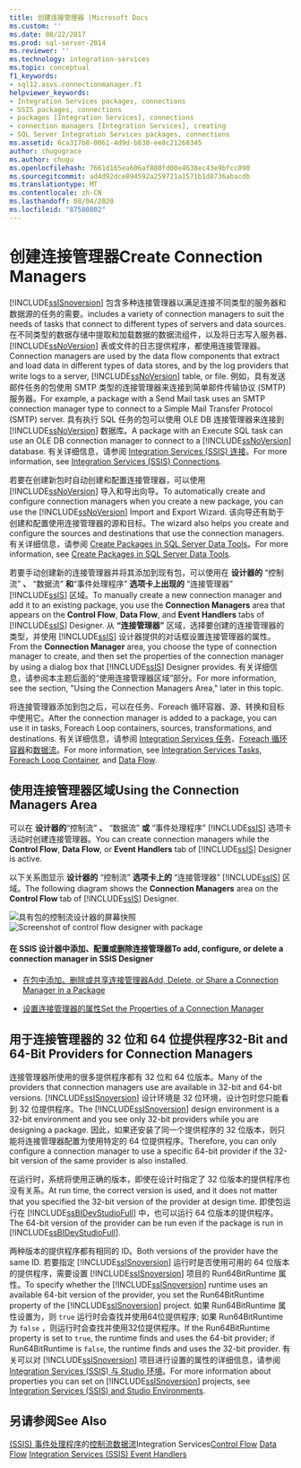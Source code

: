 ```yaml
---
title: 创建连接管理器 |Microsoft Docs
ms.custom: ''
ms.date: 08/22/2017
ms.prod: sql-server-2014
ms.reviewer: ''
ms.technology: integration-services
ms.topic: conceptual
f1_keywords:
- sql12.asvs.connectionmanager.f1
helpviewer_keywords:
- Integration Services packages, connections
- SSIS packages, connections
- packages [Integration Services], connections
- connection managers [Integration Services], creating
- SQL Server Integration Services packages, connections
ms.assetid: 6ca317b8-0061-4d9d-b830-ee8c21268345
author: chugugrace
ms.author: chugu
ms.openlocfilehash: 7661d165ea606af880fd00e4638ec43e9bfcc890
ms.sourcegitcommit: ad4d92dce894592a259721a1571b1d8736abacdb
ms.translationtype: MT
ms.contentlocale: zh-CN
ms.lasthandoff: 08/04/2020
ms.locfileid: "87580802"
---
```

# <a name="create-connection-managers"></a><span data-ttu-id="e2754-102">创建连接管理器</span><span class="sxs-lookup"><span data-stu-id="e2754-102">Create Connection Managers</span></span>
  [!INCLUDE[ssISnoversion](../includes/ssisnoversion-md.md)] <span data-ttu-id="e2754-103">包含多种连接管理器以满足连接不同类型的服务器和数据源的任务的需要。</span><span class="sxs-lookup"><span data-stu-id="e2754-103">includes a variety of connection managers to suit the needs of tasks that connect to different types of servers and data sources.</span></span> <span data-ttu-id="e2754-104">在不同类型的数据存储中提取和加载数据的数据流组件，以及将日志写入服务器、 [!INCLUDE[ssNoVersion](../includes/ssnoversion-md.md)] 表或文件的日志提供程序，都使用连接管理器。</span><span class="sxs-lookup"><span data-stu-id="e2754-104">Connection managers are used by the data flow components that extract and load data in different types of data stores, and by the log providers that write logs to a server, [!INCLUDE[ssNoVersion](../includes/ssnoversion-md.md)] table, or file.</span></span> <span data-ttu-id="e2754-105">例如，具有发送邮件任务的包使用 SMTP 类型的连接管理器来连接到简单邮件传输协议 (SMTP) 服务器。</span><span class="sxs-lookup"><span data-stu-id="e2754-105">For example, a package with a Send Mail task uses an SMTP connection manager type to connect to a Simple Mail Transfer Protocol (SMTP) server.</span></span> <span data-ttu-id="e2754-106">具有执行 SQL 任务的包可以使用 OLE DB 连接管理器来连接到 [!INCLUDE[ssNoVersion](../includes/ssnoversion-md.md)] 数据库。</span><span class="sxs-lookup"><span data-stu-id="e2754-106">A package with an Execute SQL task can use an OLE DB connection manager to connect to a [!INCLUDE[ssNoVersion](../includes/ssnoversion-md.md)] database.</span></span> <span data-ttu-id="e2754-107">有关详细信息，请参阅 [Integration Services (SSIS) 连接](connection-manager/integration-services-ssis-connections.md)。</span><span class="sxs-lookup"><span data-stu-id="e2754-107">For more information, see [Integration Services &#40;SSIS&#41; Connections](connection-manager/integration-services-ssis-connections.md).</span></span>

 <span data-ttu-id="e2754-108">若要在创建新包时自动创建和配置连接管理器，可以使用 [!INCLUDE[ssNoVersion](../includes/ssnoversion-md.md)] 导入和导出向导。</span><span class="sxs-lookup"><span data-stu-id="e2754-108">To automatically create and configure connection managers when you create a new package, you can use the [!INCLUDE[ssNoVersion](../includes/ssnoversion-md.md)] Import and Export Wizard.</span></span> <span data-ttu-id="e2754-109">该向导还有助于创建和配置使用连接管理器的源和目标。</span><span class="sxs-lookup"><span data-stu-id="e2754-109">The wizard also helps you create and configure the sources and destinations that use the connection managers.</span></span> <span data-ttu-id="e2754-110">有关详细信息，请参阅 [Create Packages in SQL Server Data Tools](create-packages-in-sql-server-data-tools.md)。</span><span class="sxs-lookup"><span data-stu-id="e2754-110">For more information, see [Create Packages in SQL Server Data Tools](create-packages-in-sql-server-data-tools.md).</span></span>

 <span data-ttu-id="e2754-111">若要手动创建新的连接管理器并将其添加到现有包，可以使用在 **设计器的** “控制流” **、** “数据流” **和**“事件处理程序” **选项卡上出现的** “连接管理器” [!INCLUDE[ssIS](../includes/ssis-md.md)] 区域。</span><span class="sxs-lookup"><span data-stu-id="e2754-111">To manually create a new connection manager and add it to an existing package, you use the **Connection Managers** area that appears on the **Control Flow**, **Data Flow**, and **Event Handlers** tabs of [!INCLUDE[ssIS](../includes/ssis-md.md)] Designer.</span></span> <span data-ttu-id="e2754-112">从 **“连接管理器”** 区域，选择要创建的连接管理器的类型，并使用 [!INCLUDE[ssIS](../includes/ssis-md.md)] 设计器提供的对话框设置连接管理器的属性。</span><span class="sxs-lookup"><span data-stu-id="e2754-112">From the **Connection Manager** area, you choose the type of connection manager to create, and then set the properties of the connection manager by using a dialog box that [!INCLUDE[ssIS](../includes/ssis-md.md)] Designer provides.</span></span> <span data-ttu-id="e2754-113">有关详细信息，请参阅本主题后面的“使用连接管理器区域”部分。</span><span class="sxs-lookup"><span data-stu-id="e2754-113">For more information, see the section, "Using the Connection Managers Area," later in this topic.</span></span>

 <span data-ttu-id="e2754-114">将连接管理器添加到包之后，可以在任务、Foreach 循环容器、源、转换和目标中使用它。</span><span class="sxs-lookup"><span data-stu-id="e2754-114">After the connection manager is added to a package, you can use it in tasks, Foreach Loop containers, sources, transformations, and destinations.</span></span> <span data-ttu-id="e2754-115">有关详细信息，请参阅 [Integration Services 任务](control-flow/integration-services-tasks.md)、[Foreach 循环容器](control-flow/foreach-loop-container.md)和[数据流](data-flow/data-flow.md)。</span><span class="sxs-lookup"><span data-stu-id="e2754-115">For more information, see [Integration Services Tasks](control-flow/integration-services-tasks.md), [Foreach Loop Container](control-flow/foreach-loop-container.md), and [Data Flow](data-flow/data-flow.md).</span></span>

## <a name="using-the-connection-managers-area"></a><span data-ttu-id="e2754-116">使用连接管理器区域</span><span class="sxs-lookup"><span data-stu-id="e2754-116">Using the Connection Managers Area</span></span>
 <span data-ttu-id="e2754-117">可以在 **设计器的**“控制流” **、** “数据流” **或** “事件处理程序” [!INCLUDE[ssIS](../includes/ssis-md.md)] 选项卡活动时创建连接管理器。</span><span class="sxs-lookup"><span data-stu-id="e2754-117">You can create connection managers while the **Control Flow**, **Data Flow**, or **Event Handlers** tab of [!INCLUDE[ssIS](../includes/ssis-md.md)] Designer is active.</span></span>

 <span data-ttu-id="e2754-118">以下关系图显示 **设计器的** “控制流” **选项卡上的** “连接管理器” [!INCLUDE[ssIS](../includes/ssis-md.md)] 区域。</span><span class="sxs-lookup"><span data-stu-id="e2754-118">The following diagram shows the **Connection Managers** area on the **Control Flow** tab of [!INCLUDE[ssIS](../includes/ssis-md.md)] Designer.</span></span>

 <span data-ttu-id="e2754-119">![具有包的控制流设计器的屏幕快照](media/samplecontrolflow.gif "具有包的控制流设计器的屏幕快照")</span><span class="sxs-lookup"><span data-stu-id="e2754-119">![Screenshot of control flow designer with package](media/samplecontrolflow.gif "Screenshot of control flow designer with package")</span></span>

#### <a name="to-add-configure-or-delete-a-connection-manager-in-ssis-designer"></a><span data-ttu-id="e2754-120">在 SSIS 设计器中添加、配置或删除连接管理器</span><span class="sxs-lookup"><span data-stu-id="e2754-120">To add, configure, or delete a connection manager in SSIS Designer</span></span>

-   [<span data-ttu-id="e2754-121">在包中添加、删除或共享连接管理器</span><span class="sxs-lookup"><span data-stu-id="e2754-121">Add, Delete, or Share a Connection Manager in a Package</span></span>](../../2014/integration-services/add-delete-or-share-a-connection-manager-in-a-package.md)

-   [<span data-ttu-id="e2754-122">设置连接管理器的属性</span><span class="sxs-lookup"><span data-stu-id="e2754-122">Set the Properties of a Connection Manager</span></span>](../../2014/integration-services/set-the-properties-of-a-connection-manager.md)

## <a name="32-bit-and-64-bit-providers-for-connection-managers"></a><span data-ttu-id="e2754-123">用于连接管理器的 32 位和 64 位提供程序</span><span class="sxs-lookup"><span data-stu-id="e2754-123">32-Bit and 64-Bit Providers for Connection Managers</span></span>
 <span data-ttu-id="e2754-124">连接管理器所使用的很多提供程序都有 32 位和 64 位版本。</span><span class="sxs-lookup"><span data-stu-id="e2754-124">Many of the providers that connection managers use are available in 32-bit and 64-bit versions.</span></span> <span data-ttu-id="e2754-125">[!INCLUDE[ssISnoversion](../includes/ssisnoversion-md.md)] 设计环境是 32 位环境，设计包时您只能看到 32 位提供程序。</span><span class="sxs-lookup"><span data-stu-id="e2754-125">The [!INCLUDE[ssISnoversion](../includes/ssisnoversion-md.md)] design environment is a 32-bit environment and you see only 32-bit providers while you are designing a package.</span></span> <span data-ttu-id="e2754-126">因此，如果还安装了同一个提供程序的 32 位版本，则只能将连接管理器配置为使用特定的 64 位提供程序。</span><span class="sxs-lookup"><span data-stu-id="e2754-126">Therefore, you can only configure a connection manager to use a specific 64-bit provider if the 32-bit version of the same provider is also installed.</span></span>

 <span data-ttu-id="e2754-127">在运行时，系统将使用正确的版本，即使在设计时指定了 32 位版本的提供程序也没有关系。</span><span class="sxs-lookup"><span data-stu-id="e2754-127">At run time, the correct version is used, and it does not matter that you specified the 32-bit version of the provider at design time.</span></span> <span data-ttu-id="e2754-128">即使包运行在 [!INCLUDE[ssBIDevStudioFull](../includes/ssbidevstudiofull-md.md)] 中，也可以运行 64 位版本的提供程序。</span><span class="sxs-lookup"><span data-stu-id="e2754-128">The 64-bit version of the provider can be run even if the package is run in [!INCLUDE[ssBIDevStudioFull](../includes/ssbidevstudiofull-md.md)].</span></span>

 <span data-ttu-id="e2754-129">两种版本的提供程序都有相同的 ID。</span><span class="sxs-lookup"><span data-stu-id="e2754-129">Both versions of the provider have the same ID.</span></span> <span data-ttu-id="e2754-130">若要指定 [!INCLUDE[ssISnoversion](../includes/ssisnoversion-md.md)] 运行时是否使用可用的 64 位版本的提供程序，需要设置 [!INCLUDE[ssISnoversion](../includes/ssisnoversion-md.md)] 项目的 Run64BitRuntime 属性。</span><span class="sxs-lookup"><span data-stu-id="e2754-130">To specify whether the [!INCLUDE[ssISnoversion](../includes/ssisnoversion-md.md)] runtime uses an available 64-bit version of the provider, you set the Run64BitRuntime property of the [!INCLUDE[ssISnoversion](../includes/ssisnoversion-md.md)] project.</span></span> <span data-ttu-id="e2754-131">如果 Run64BitRuntime 属性设置为，则 `true` 运行时会查找并使用64位提供程序; 如果 Run64BitRuntime 为 `false` ，则运行时会查找并使用32位提供程序。</span><span class="sxs-lookup"><span data-stu-id="e2754-131">If the Run64BitRuntime property is set to `true`, the runtime finds and uses the 64-bit provider; if Run64BitRuntime is `false`, the runtime finds and uses the 32-bit provider.</span></span> <span data-ttu-id="e2754-132">有关可以对 [!INCLUDE[ssISnoversion](../includes/ssisnoversion-md.md)] 项目进行设置的属性的详细信息，请参阅 [Integration Services (SSIS) 与 Studio 环境](integration-services-ssis-development-and-management-tools.md)。</span><span class="sxs-lookup"><span data-stu-id="e2754-132">For more information about properties you can set on [!INCLUDE[ssISnoversion](../includes/ssisnoversion-md.md)] projects, see [Integration Services &#40;SSIS&#41; and Studio Environments](integration-services-ssis-development-and-management-tools.md).</span></span>

## <a name="see-also"></a><span data-ttu-id="e2754-133">另请参阅</span><span class="sxs-lookup"><span data-stu-id="e2754-133">See Also</span></span>
 <span data-ttu-id="e2754-134">[&#40;SSIS&#41; 事件处理程序](integration-services-ssis-event-handlers.md)的[控制流](control-flow/control-flow.md)[数据流](data-flow/data-flow.md)Integration Services</span><span class="sxs-lookup"><span data-stu-id="e2754-134">[Control Flow](control-flow/control-flow.md) [Data Flow](data-flow/data-flow.md) [Integration Services &#40;SSIS&#41; Event Handlers](integration-services-ssis-event-handlers.md)</span></span>


